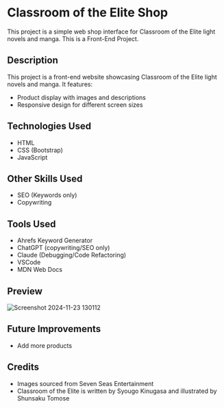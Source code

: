 # Classroom of the Elite Shop

This project is a simple web shop interface for Classroom of the Elite light novels and manga. This is a Front-End Project.

## Description
This project is a front-end website showcasing Classroom of the Elite light novels and manga. It features:
- Product display with images and descriptions
- Responsive design for different screen sizes

## Technologies Used
- HTML
- CSS (Bootstrap)
- JavaScript

## Other Skills Used
- SEO (Keywords only)
- Copywriting

## Tools Used
- Ahrefs Keyword Generator
- ChatGPT (copywriting/SEO only)
- Claude (Debugging/Code Refactoring)
- VSCode
- MDN Web Docs

## Preview
![Screenshot 2024-11-23 130112](https://github.com/user-attachments/assets/8cac2966-98bc-4658-ae6f-bc3c1860e954)

## Future Improvements
- Add more products

## Credits
- Images sourced from Seven Seas Entertainment
- Classroom of the Elite is written by Syougo Kinugasa and illustrated by Shunsaku Tomose
